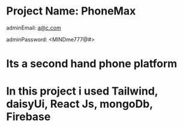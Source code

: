 # Project Name: PhoneMax
adminEmail: <a@c.com>

adminPassword: <MINDme777@#>
# Its a second hand phone platform
# In this project i used Tailwind, daisyUi, React Js, mongoDb, Firebase

